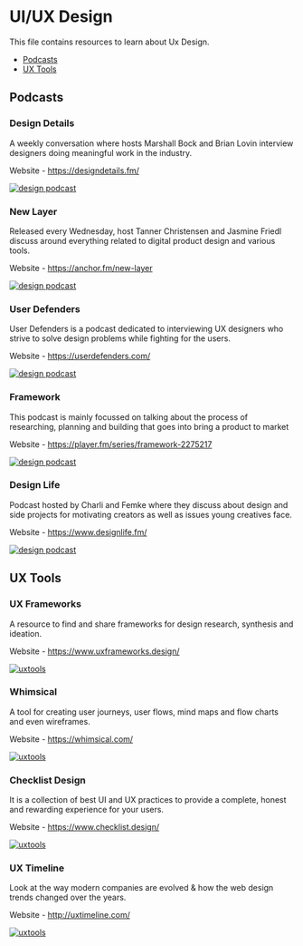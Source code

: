 # UI/UX Design

This file contains resources to learn about Ux Design.

* [Podcasts](#podcast)
* [UX Tools](#ux-tools)

## Podcasts

### Design Details

A weekly conversation where hosts Marshall Bock and Brian Lovin interview designers doing meaningful work in the industry.

Website - https://designdetails.fm/

[![design podcast]()](https://designdetails.fm/)

### New Layer

Released every Wednesday, host Tanner Christensen and Jasmine Friedl discuss around everything related to digital product design and various tools.

Website - https://anchor.fm/new-layer

[![design podcast]()](https://anchor.fm/new-layer)

### User Defenders

User Defenders is a podcast dedicated to interviewing UX designers who strive to solve design problems while fighting for the users.

Website - https://userdefenders.com/

[![design podcast]()](https://userdefenders.com/)

### Framework

This podcast is mainly focussed on talking about the process of researching, planning and building that goes into bring a product to market

Website - https://player.fm/series/framework-2275217

[![design podcast]()](https://player.fm/series/framework-2275217)

### Design Life

Podcast hosted by Charli and Femke where they discuss about design and side projects for motivating creators as well as issues young creatives face.

Website - https://www.designlife.fm/

[![design podcast]()](https://www.designlife.fm/)


## UX Tools

### UX Frameworks

A resource to find and share frameworks for design research, synthesis and ideation.

Website - https://www.uxframeworks.design/

[![uxtools]()](https://www.uxframeworks.design/)

### Whimsical

A tool for creating user journeys, user flows, mind maps and flow charts and even wireframes.

Website - https://whimsical.com/

[![uxtools]()](https://whimsical.com/)

### Checklist Design

It is a collection of best UI and UX practices to provide a complete, honest and rewarding experience for your users. 

Website - https://www.checklist.design/

[![uxtools]()](https://www.checklist.design/)

### UX Timeline

Look at the way modern companies are evolved & how the web design trends changed over the years. 

Website - http://uxtimeline.com/

[![uxtools]()](http://uxtimeline.com/)

